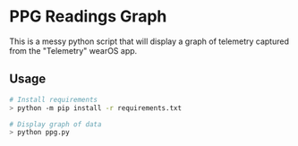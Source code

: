 # PPG Readings Graph

This is a messy python script that will display a graph of telemetry captured from the "Telemetry" wearOS app.

## Usage

```bash
# Install requirements
> python -m pip install -r requirements.txt

# Display graph of data
> python ppg.py
```
